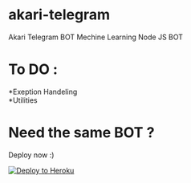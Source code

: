 # akari-telegram
Akari Telegram BOT Mechine Learning Node JS BOT


# To DO : <br>
*Exeption Handeling <br>
*Utilities


# Need the same BOT ?

Deploy now :) 

[![Deploy to Heroku](https://www.herokucdn.com/deploy/button.png)](https://heroku.com/deploy)
